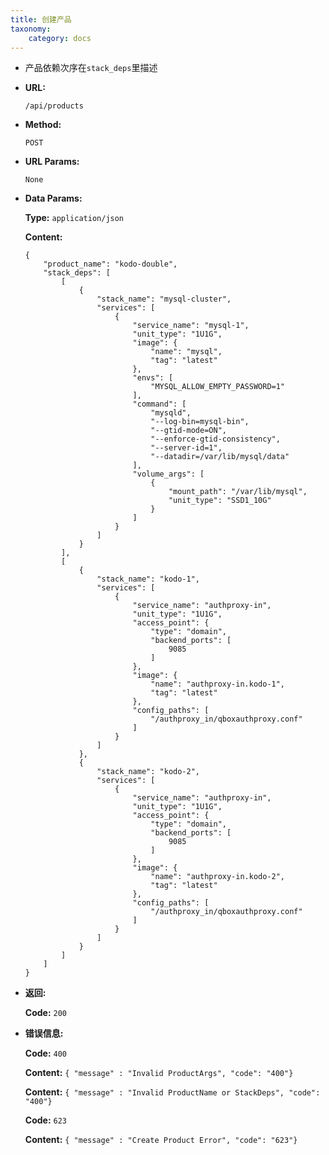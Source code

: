 ```yaml
---
title: 创建产品
taxonomy:
    category: docs
---
```

 
- 产品依赖次序在`stack_deps`里描述

* **URL:**

    `/api/products`

* **Method:**

    `POST`

* **URL Params:**

    `None`

* **Data Params:**
	
	**Type:** `application/json`
	
	**Content:**

	```
	{
		"product_name": "kodo-double",
		"stack_deps": [
			[
				{
					"stack_name": "mysql-cluster",
					"services": [
						{
							"service_name": "mysql-1",
							"unit_type": "1U1G",
							"image": {
								"name": "mysql",
								"tag": "latest"
							},
							"envs": [
								"MYSQL_ALLOW_EMPTY_PASSWORD=1"
							],
							"command": [
								"mysqld",
								"--log-bin=mysql-bin",
								"--gtid-mode=ON",
								"--enforce-gtid-consistency",
								"--server-id=1",
								"--datadir=/var/lib/mysql/data"
							],
							"volume_args": [
								{
									"mount_path": "/var/lib/mysql",
									"unit_type": "SSD1_10G"
								}
							]
						}
					]
				}
			],
			[
				{
					"stack_name": "kodo-1",
					"services": [
						{
							"service_name": "authproxy-in",
							"unit_type": "1U1G",
							"access_point": {
								"type": "domain",
								"backend_ports": [
									9085
								]
							},
							"image": {
								"name": "authproxy-in.kodo-1",
								"tag": "latest"
							},
							"config_paths": [
								"/authproxy_in/qboxauthproxy.conf"
							]
						}
					]
				},
				{
					"stack_name": "kodo-2",
					"services": [
						{
							"service_name": "authproxy-in",
							"unit_type": "1U1G",
							"access_point": {
								"type": "domain",
								"backend_ports": [
									9085
								]
							},
							"image": {
								"name": "authproxy-in.kodo-2",
								"tag": "latest"
							},
							"config_paths": [
								"/authproxy_in/qboxauthproxy.conf"
							]
						}
					]
				}
			]
		]
	}
	```

* **返回:**

	**Code:** `200`

* **错误信息:**

	**Code:** `400`
  	
  	**Content:** `{ "message" : "Invalid ProductArgs", "code": "400"}`
	
	**Content:** `{ "message" : "Invalid ProductName or StackDeps", "code": "400"}`

	**Code:** `623`
  	
  	**Content:** `{ "message" : "Create Product Error", "code": "623"}`
